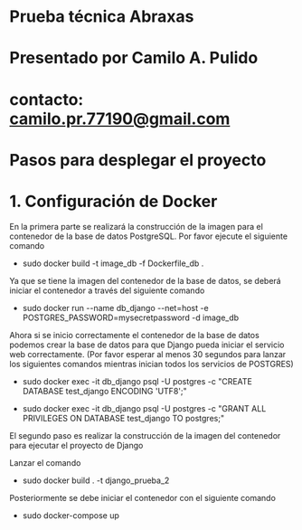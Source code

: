 # Prueba técnica Abraxas

# Presentado por Camilo A. Pulido
# contacto: camilo.pr.77190@gmail.com

# Pasos para desplegar el proyecto

# 1. Configuración de Docker


En la primera parte se realizará la construcción de la imagen para el contenedor de la base de datos PostgreSQL. Por favor ejecute el siguiente comando

 - sudo docker build -t image_db -f Dockerfile_db . 

Ya que se tiene la imagen del contenedor de la base de datos, se deberá iniciar el contenedor a través del siguiente comando

-   sudo docker run --name db_django  --net=host  -e POSTGRES_PASSWORD=mysecretpassword -d image_db

Ahora si se inicio correctamente el contenedor de la base de datos
podemos crear la base de datos para que Django pueda iniciar
el servicio web correctamente. (Por favor esperar al menos 30 segundos para lanzar los siguientes comandos mientras inician todos los servicios de POSTGRES)

-   sudo docker exec -it db_django psql -U postgres  -c "CREATE DATABASE test_django ENCODING 'UTF8';"

- sudo docker exec -it db_django psql -U postgres -c "GRANT ALL PRIVILEGES ON DATABASE test_django TO postgres;"





El segundo paso es realizar la construcción de la imagen del contenedor para ejecutar el proyecto de Django

Lanzar el comando
-   sudo docker build . -t django_prueba_2

Posteriormente se debe iniciar el contenedor con el siguiente comando 

 -  sudo docker-compose up
